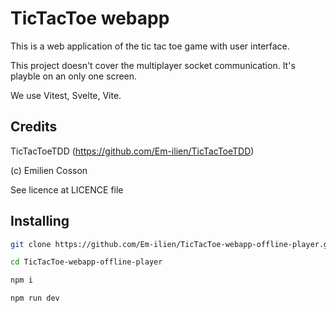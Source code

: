 # TicTacToe webapp

This is a web application of the tic tac toe game with user interface.

This project doesn't cover the multiplayer socket communication. It's playble on an only one screen.

We use Vitest, Svelte, Vite.

## Credits

TicTacToeTDD (https://github.com/Em-ilien/TicTacToeTDD)

(c) Emilien Cosson

See licence at LICENCE file

## Installing

```bash
git clone https://github.com/Em-ilien/TicTacToe-webapp-offline-player.git

cd TicTacToe-webapp-offline-player

npm i

npm run dev
```
